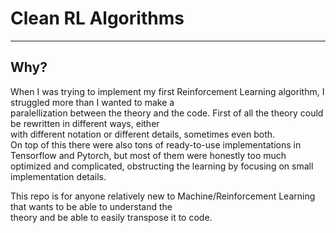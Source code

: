 # Clean RL Algorithms

---- 

## Why? 
When I was trying to implement my first Reinforcement Learning algorithm, I struggled more than I wanted to make a \
paralellization between the theory and the code. First of all the theory could be rewritten in different ways, either \
with different notation or different details, sometimes even both. \
On top of this there were also tons of ready-to-use implementations in Tensorflow and Pytorch, but most of them were
honestly too much optimized and complicated, obstructing the learning by focusing on small implementation details.

This repo is for anyone relatively new to Machine/Reinforcement Learning that wants to be able to understand the \
theory and be able to easily transpose it to code.


